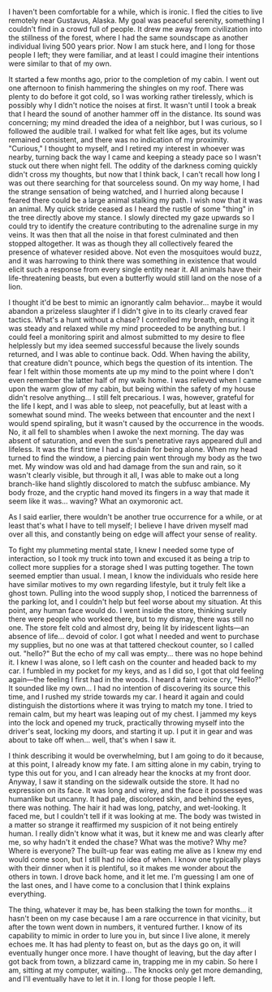 I haven't been comfortable for a while, which is ironic. I fled the cities to live remotely near Gustavus, Alaska. My goal was peaceful serenity, something I couldn't find in a crowd full of people. It drew me away from civilization into the stillness of the forest, where I had the same soundscape as another individual living 500 years prior. Now I am stuck here, and I long for those people I left; they were familiar, and at least I could imagine their intentions were similar to that of my own.

It started a few months ago, prior to the completion of my cabin. I went out one afternoon to finish hammering the shingles on my roof. There was plenty to do before it got cold, so I was working rather tirelessly, which is possibly why I didn't notice the noises at first. It wasn't until I took a break that I heard the sound of another hammer off in the distance. Its sound was concerning; my mind dreaded the idea of a neighbor, but I was curious, so I followed the audible trail. I walked for what felt like ages, but its volume remained consistent, and there was no indication of my proximity. "Curious," I thought to myself, and I retired my interest in whoever was nearby, turning back the way I came and keeping a steady pace so I wasn't stuck out there when night fell. The oddity of the darkness coming quickly didn't cross my thoughts, but now that I think back, I can't recall how long I was out there searching for that sourceless sound. On my way home, I had the strange sensation of being watched, and I hurried along because I feared there could be a large animal stalking my path. I wish now that it was an animal. My quick stride ceased as I heard the rustle of some "thing" in the tree directly above my stance. I slowly directed my gaze upwards so I could try to identify the creature contributing to the adrenaline surge in my veins. It was then that all the noise in that forest culminated and then stopped altogether. It was as though they all collectively feared the presence of whatever resided above. Not even the mosquitoes would buzz, and it was harrowing to think there was something in existence that would elicit such a response from every single entity near it. All animals have their life-threatening beasts, but even a butterfly would still land on the nose of a lion. 

I thought it'd be best to mimic an ignorantly calm behavior... maybe it would abandon a prizeless slaughter if I didn't give in to its clearly craved fear tactics. What's a hunt without a chase? I controlled my breath, ensuring it was steady and relaxed while my mind proceeded to be anything but. I could feel a monitoring spirit and almost submitted to my desire to flee helplessly but my idea seemed successful because the lively sounds returned, and I was able to continue back. Odd. When having the ability, that creature didn't pounce, which begs the question of its intention. The fear I felt within those moments ate up my mind to the point where I don't even remember the latter half of my walk home. I was relieved when I came upon the warm glow of my cabin, but being within the safety of my house didn't resolve anything... I still felt precarious. I was, however, grateful for the life I kept, and I was able to sleep, not peacefully, but at least with a somewhat sound mind. The weeks between that encounter and the next I would spend spiraling, but it wasn't caused by the occurrence in the woods. No, it all fell to shambles when I awoke the next morning. The day was absent of saturation, and even the sun's penetrative rays appeared dull and lifeless. It was the first time I had a disdain for being alone. When my head turned to find the window, a piercing pain went through my body as the two met. My window was old and had damage from the sun and rain, so it wasn't clearly visible, but through it all, I was able to make out a long branch-like hand slightly discolored to match the subfusc ambiance. My body froze, and the cryptic hand moved its fingers in a way that made it seem like it was... waving? What an oxymoronic act.

As I said earlier, there wouldn't be another true occurrence for a while, or at least that's what I have to tell myself; I believe I have driven myself mad over all this, and constantly being on edge will affect your sense of reality. 

To fight my plummeting mental state, I knew I needed some type of interaction, so I took my truck into town and excused it as being a trip to collect more supplies for a storage shed I was putting together. The town seemed emptier than usual. I mean, I know the individuals who reside here have similar motives to my own regarding lifestyle, but it truly felt like a ghost town. Pulling into the wood supply shop, I noticed the barrenness of the parking lot, and I couldn't help but feel worse about my situation. At this point, any human face would do. I went inside the store, thinking surely there were people who worked there, but to my dismay, there was still no one. The store felt cold and almost dry, being lit by iridescent lights—an absence of life... devoid of color. I got what I needed and went to purchase my supplies, but no one was at that tattered checkout counter, so I called out. "hello?" But the echo of my call was empty... there was no hope behind it. I knew I was alone, so I left cash on the counter and headed back to my car. I fumbled in my pocket for my keys, and as I did so, I got that old feeling again—the feeling I first had in the woods. I heard a faint voice cry, "Hello?" It sounded like my own... I had no intention of discovering its source this time, and I rushed my stride towards my car. I heard it again and could distinguish the distortions where it was trying to match my tone. I tried to remain calm, but my heart was leaping out of my chest. I jammed my keys into the lock and opened my truck, practically throwing myself into the driver's seat, locking my doors, and starting it up. I put it in gear and was about to take off when... well, that's when I saw it. 

I think describing it would be overwhelming, but I am going to do it because, at this point, I already know my fate. I am sitting alone in my cabin, trying to type this out for you, and I can already hear the knocks at my front door. Anyway, I saw it standing on the sidewalk outside the store. It had no expression on its face. It was long and wirey, and the face it possessed was humanlike but uncanny. It had pale, discolored skin, and behind the eyes, there was nothing. The hair it had was long, patchy, and wet-looking. It faced me, but I couldn't tell if it was looking at me. The body was twisted in a matter so strange it reaffirmed my suspicion of it not being entirely human. I really didn't know what it was, but it knew me and was clearly after me, so why hadn't it ended the chase? What was the motive? Why me? Where is everyone? The built-up fear was eating me alive as I knew my end would come soon, but I still had no idea of when. I know one typically plays with their dinner when it is plentiful, so it makes me wonder about the others in town. I drove back home, and it let me. I'm guessing I am one of the last ones, and I have come to a conclusion that I think explains everything. 

The thing, whatever it may be, has been stalking the town for months... it hasn't been on my case because I am a rare occurrence in that vicinity, but after the town went down in numbers, it ventured further. I know of its capability to mimic in order to lure you in, but since I live alone, it merely echoes me. It has had plenty to feast on, but as the days go on, it will eventually hunger once more. I have thought of leaving, but the day after I got back from town, a blizzard came in, trapping me in my cabin. So here I am, sitting at my computer, waiting... The knocks only get more demanding, and I'll eventually have to let it in. I long for those people I left.